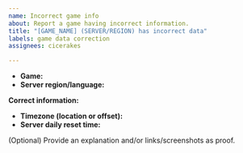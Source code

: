 ```yaml
---
name: Incorrect game info
about: Report a game having incorrect information.
title: "[GAME_NAME] (SERVER/REGION) has incorrect data"
labels: game data correction
assignees: cicerakes

---
```


- **Game:** 
- **Server region/language:** 

**Correct information:** 
- **Timezone (location or offset):** 
- **Server daily reset time:** 

(Optional) Provide an explanation and/or links/screenshots as proof.
